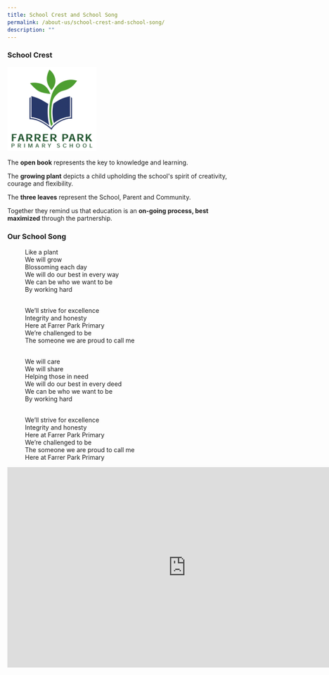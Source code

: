 ```yaml
---
title: School Crest and School Song
permalink: /about-us/school-crest-and-school-song/
description: ""
---
```

### School Crest

<img src="/images/crest.png" style="width:40%">

The **open book** represents the key to knowledge and learning.

  

The **growing plant** depicts a child upholding the school's spirit of creativity, courage and flexibility.

  

The **three leaves** represent the School, Parent and Community.

  

Together they remind us that education is an **on-going process, best maximized** through the partnership.

### Our School Song

<figure>Like a plant<br>
We will grow<br>
Blossoming each day<br>
We will do our best in every way<Br>
We can be who we want to be<br>
By working hard<br><br>  

We’ll strive for excellence<br>
Integrity and honesty<br>
Here at Farrer Park Primary<br>
We’re challenged to be<br>
The someone we are proud to call me<br><br>

We will care<br>
We will share<br>
Helping those in need<br>
We will do our best in every deed<br>
We can be who we want to be<br>
By working hard<br><br>
  

We’ll strive for excellence<br>
Integrity and honesty<br>
Here at Farrer Park Primary<br>
We’re challenged to be<br>
The someone we are proud to call me<br>
Here at Farrer Park Primary</figure>

<iframe width="812" height="456" src="https://www.youtube.com/embed/DxTQRAipY1U" title="School Song - Farrer Park Primary School" frameborder="0" allow="accelerometer; autoplay; clipboard-write; encrypted-media; gyroscope; picture-in-picture" allowfullscreen></iframe>